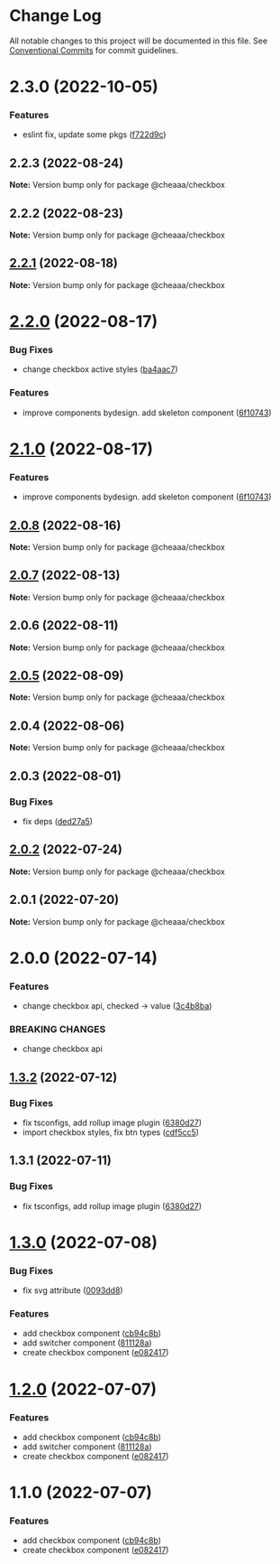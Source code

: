 # Change Log

All notable changes to this project will be documented in this file.
See [Conventional Commits](https://conventionalcommits.org) for commit guidelines.

# 2.3.0 (2022-10-05)


### Features

* eslint fix, update some pkgs ([f722d9c](https://github.com/SergeyBondar93/liba/commit/f722d9c5101b678eb332da44dba85bb9a011cc11))





## 2.2.3 (2022-08-24)

**Note:** Version bump only for package @cheaaa/checkbox





## 2.2.2 (2022-08-23)

**Note:** Version bump only for package @cheaaa/checkbox





## [2.2.1](https://github.com/SergeyBondar93/liba/compare/@cheaaa/checkbox@2.2.0...@cheaaa/checkbox@2.2.1) (2022-08-18)

**Note:** Version bump only for package @cheaaa/checkbox





# [2.2.0](https://github.com/SergeyBondar93/liba/compare/@cheaaa/checkbox@2.1.0...@cheaaa/checkbox@2.2.0) (2022-08-17)


### Bug Fixes

* change checkbox active styles ([ba4aac7](https://github.com/SergeyBondar93/liba/commit/ba4aac70610272b764d179c2fe5c570f15deee99))


### Features

* improve components bydesign. add skeleton component ([6f10743](https://github.com/SergeyBondar93/liba/commit/6f10743b8223923cbc1f055dd1127a86ad5e65d3))





# [2.1.0](https://github.com/SergeyBondar93/liba/compare/@cheaaa/checkbox@2.0.8...@cheaaa/checkbox@2.1.0) (2022-08-17)


### Features

* improve components bydesign. add skeleton component ([6f10743](https://github.com/SergeyBondar93/liba/commit/6f10743b8223923cbc1f055dd1127a86ad5e65d3))





## [2.0.8](https://github.com/SergeyBondar93/liba/compare/@cheaaa/checkbox@2.0.7...@cheaaa/checkbox@2.0.8) (2022-08-16)

**Note:** Version bump only for package @cheaaa/checkbox





## [2.0.7](https://github.com/SergeyBondar93/liba/compare/@cheaaa/checkbox@2.0.6...@cheaaa/checkbox@2.0.7) (2022-08-13)

**Note:** Version bump only for package @cheaaa/checkbox





## 2.0.6 (2022-08-11)

**Note:** Version bump only for package @cheaaa/checkbox





## [2.0.5](https://github.com/SergeyBondar93/liba/compare/@cheaaa/checkbox@2.0.4...@cheaaa/checkbox@2.0.5) (2022-08-09)

**Note:** Version bump only for package @cheaaa/checkbox





## 2.0.4 (2022-08-06)

**Note:** Version bump only for package @cheaaa/checkbox





## 2.0.3 (2022-08-01)


### Bug Fixes

* fix deps ([ded27a5](https://github.com/SergeyBondar93/liba/commit/ded27a556de0de4e6c559a9e732ed4553bcfb1af))





## [2.0.2](https://github.com/SergeyBondar93/liba/compare/@cheaaa/checkbox@2.0.1...@cheaaa/checkbox@2.0.2) (2022-07-24)

**Note:** Version bump only for package @cheaaa/checkbox





## 2.0.1 (2022-07-20)

**Note:** Version bump only for package @cheaaa/checkbox





# 2.0.0 (2022-07-14)


### Features

* change checkbox api, checked -> value ([3c4b8ba](https://github.com/SergeyBondar93/liba/commit/3c4b8ba05d722eb4d252e51154b8080c7aeb2285))


### BREAKING CHANGES

* change checkbox api





## [1.3.2](https://github.com/SergeyBondar93/liba/compare/@cheaaa/checkbox@1.3.1...@cheaaa/checkbox@1.3.2) (2022-07-12)


### Bug Fixes

* fix tsconfigs, add rollup image plugin ([6380d27](https://github.com/SergeyBondar93/liba/commit/6380d272ef79220e4644deeb1c1b3ac925a1658f))
* import checkbox styles, fix btn types ([cdf5cc5](https://github.com/SergeyBondar93/liba/commit/cdf5cc518530bad9c258a05e62734bc22f437523))





## 1.3.1 (2022-07-11)


### Bug Fixes

* fix tsconfigs, add rollup image plugin ([6380d27](https://github.com/SergeyBondar93/liba/commit/6380d272ef79220e4644deeb1c1b3ac925a1658f))





# [1.3.0](https://github.com/SergeyBondar93/liba/compare/@cheaaa/checkbox@1.2.0...@cheaaa/checkbox@1.3.0) (2022-07-08)


### Bug Fixes

* fix svg attribute ([0093dd8](https://github.com/SergeyBondar93/liba/commit/0093dd8436b78167db83d4b239f08c1f8e12969c))


### Features

* add checkbox component ([cb94c8b](https://github.com/SergeyBondar93/liba/commit/cb94c8b45d4bb62bc24b3524a7a3837cde655547))
* add switcher component ([811128a](https://github.com/SergeyBondar93/liba/commit/811128ab012a5835626eca2eaa2ae27490c47912))
* create checkbox component ([e082417](https://github.com/SergeyBondar93/liba/commit/e082417b898a35edfb12a0a7ba58caa059c5be47))





# [1.2.0](https://github.com/SergeyBondar93/liba/compare/@cheaaa/checkbox@1.1.0...@cheaaa/checkbox@1.2.0) (2022-07-07)


### Features

* add checkbox component ([cb94c8b](https://github.com/SergeyBondar93/liba/commit/cb94c8b45d4bb62bc24b3524a7a3837cde655547))
* add switcher component ([811128a](https://github.com/SergeyBondar93/liba/commit/811128ab012a5835626eca2eaa2ae27490c47912))
* create checkbox component ([e082417](https://github.com/SergeyBondar93/liba/commit/e082417b898a35edfb12a0a7ba58caa059c5be47))





# 1.1.0 (2022-07-07)


### Features

* add checkbox component ([cb94c8b](https://github.com/SergeyBondar93/liba/commit/cb94c8b45d4bb62bc24b3524a7a3837cde655547))
* create checkbox component ([e082417](https://github.com/SergeyBondar93/liba/commit/e082417b898a35edfb12a0a7ba58caa059c5be47))
